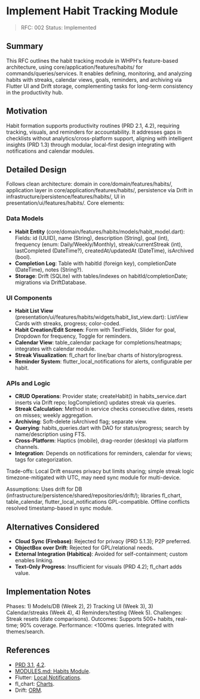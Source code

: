 # Implement Habit Tracking Module

> RFC: 002
> Status: Implemented

## Summary

This RFC outlines the habit tracking module in WHPH's feature-based architecture, using core/application/features/habits/ for commands/queries/services. It enables defining, monitoring, and analyzing habits with streaks, calendar views, goals, reminders, and archiving via Flutter UI and Drift storage, complementing tasks for long-term consistency in the productivity hub.

## Motivation

Habit formation supports productivity routines (PRD 2.1, 4.2), requiring tracking, visuals, and reminders for accountability. It addresses gaps in checklists without analytics/cross-platform support, aligning with intelligent insights (PRD 1.3) through modular, local-first design integrating with notifications and calendar modules.

## Detailed Design

Follows clean architecture: domain in core/domain/features/habits/, application layer in core/application/features/habits/, persistence via Drift in infrastructure/persistence/features/habits/, UI in presentation/ui/features/habits/. Core elements:

### Data Models

- **Habit Entity** (core/domain/features/habits/models/habit_model.dart): Fields: id (UUID), name (String), description (String), goal (int), frequency (enum: Daily/Weekly/Monthly), streak/currentStreak (int), lastCompleted (DateTime?), createdAt/updatedAt (DateTime), isArchived (bool).
- **Completion Log**: Table with habitId (foreign key), completionDate (DateTime), notes (String?).
- **Storage**: Drift (SQLite) with tables/indexes on habitId/completionDate; migrations via DriftDatabase.

### UI Components

- **Habit List View** (presentation/ui/features/habits/widgets/habit_list_view.dart): ListView Cards with streaks, progress; color-coded.
- **Habit Creation/Edit Screen**: Form with TextFields, Slider for goal, Dropdown for frequency, Toggle for reminders.
- **Calendar View**: table_calendar package for completions/heatmaps; integrates with calendar module.
- **Streak Visualization**: fl_chart for line/bar charts of history/progress.
- **Reminder System**: flutter_local_notifications for alerts, configurable per habit.

### APIs and Logic

- **CRUD Operations**: Provider state; createHabit() in habits_service.dart inserts via Drift repo; logCompletion() updates streak via queries.
- **Streak Calculation**: Method in service checks consecutive dates, resets on misses; weekly aggregation.
- **Archiving**: Soft-delete isArchived flag; separate view.
- **Querying**: habits_queries.dart with DAO for status/progress; search by name/description using FTS.
- **Cross-Platform**: Haptics (mobile), drag-reorder (desktop) via platform channels.
- **Integration**: Depends on notifications for reminders, calendar for views; tags for categorization.

Trade-offs: Local Drift ensures privacy but limits sharing; simple streak logic timezone-mitigated with UTC, may need sync module for multi-device.

Assumptions: Uses drift for DB (infrastructure/persistence/shared/repositories/drift/); libraries fl_chart, table_calendar, flutter_local_notifications GPL-compatible. Offline conflicts resolved timestamp-based in sync module.

## Alternatives Considered

- **Cloud Sync (Firebase)**: Rejected for privacy (PRD 5.1.3); P2P preferred.
- **ObjectBox over Drift**: Rejected for GPL/relational needs.
- **External Integration (Habitica)**: Avoided for self-containment; custom enables linking.
- **Text-Only Progress**: Insufficient for visuals (PRD 4.2); fl_chart adds value.

## Implementation Notes

Phases: 1) Models/DB (Week 2), 2) Tracking UI (Week 3), 3) Calendar/streaks (Week 4), 4) Reminders/testing (Week 5). Challenges: Streak resets (date comparisons). Outcomes: Supports 500+ habits, real-time; 90% coverage. Performance: <100ms queries. Integrated with themes/search.

## References

- [PRD 3.1](https://github.com/ahmet-cetinkaya/whph/blob/ea71256c1/docs/PRD.md#L53-L60), [4.2](https://github.com/ahmet-cetinkaya/whph/blob/ea71256c1/docs/PRD.md#L146-L155).
- [MODULES.md: Habits Module](https://github.com/ahmet-cetinkaya/whph/blob/ea71256c1/docs/MODULES.md#L107-L133).
- Flutter: [Local Notifications](https://pub.dev/packages/flutter_local_notifications).
- fl_chart: [Charts](https://pub.dev/packages/fl_chart).
- Drift: [ORM](https://pub.dev/packages/drift).

